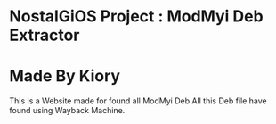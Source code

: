 # NostalGiOS Project : ModMyi Deb Extractor
# Made By Kiory

This is a Website made for found all ModMyi Deb 
All this Deb file have found using Wayback Machine.
